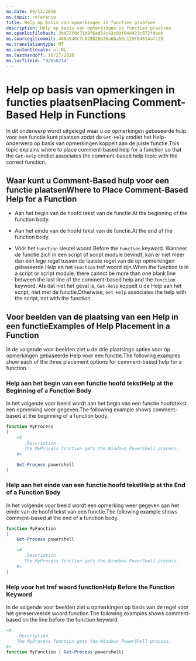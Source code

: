 ```yaml
---
ms.date: 09/12/2016
ms.topic: reference
title: Help op basis van opmerkingen in functies plaatsen
description: Help op basis van opmerkingen in functies plaatsen
ms.openlocfilehash: 3bd72f0c71d8f6ad54c43c99f044423c072fdeeb
ms.sourcegitcommit: 488a940c7c828820b36a6ba56c119f64614afc29
ms.translationtype: MT
ms.contentlocale: nl-NL
ms.lasthandoff: 10/27/2020
ms.locfileid: "92658214"
---
```

# <a name="placing-comment-based-help-in-functions"></a><span data-ttu-id="19245-103">Help op basis van opmerkingen in functies plaatsen</span><span class="sxs-lookup"><span data-stu-id="19245-103">Placing Comment-Based Help in Functions</span></span>

<span data-ttu-id="19245-104">In dit onderwerp wordt uitgelegd waar u op opmerkingen gebaseerde hulp voor een functie kunt plaatsen zodat de `Get-Help` cmdlet het Help-onderwerp op basis van opmerkingen koppelt aan de juiste functie.</span><span class="sxs-lookup"><span data-stu-id="19245-104">This topic explains where to place comment-based help for a function so that the `Get-Help` cmdlet associates the comment-based help topic with the correct function.</span></span>

## <a name="where-to-place-comment-based-help-for-a-function"></a><span data-ttu-id="19245-105">Waar kunt u Comment-Based hulp voor een functie plaatsen</span><span class="sxs-lookup"><span data-stu-id="19245-105">Where to Place Comment-Based Help for a Function</span></span>

- <span data-ttu-id="19245-106">Aan het begin van de hoofd tekst van de functie.</span><span class="sxs-lookup"><span data-stu-id="19245-106">At the beginning of the function body.</span></span>

- <span data-ttu-id="19245-107">Aan het einde van de hoofd tekst van de functie.</span><span class="sxs-lookup"><span data-stu-id="19245-107">At the end of the function body.</span></span>

- <span data-ttu-id="19245-108">Vóór het `Function` sleutel woord.</span><span class="sxs-lookup"><span data-stu-id="19245-108">Before the `Function` keyword.</span></span> <span data-ttu-id="19245-109">Wanneer de functie zich in een script of script module bevindt, kan er niet meer dan één lege regel tussen de laatste regel van de op opmerkingen gebaseerde Help en het `Function` tref woord zijn.</span><span class="sxs-lookup"><span data-stu-id="19245-109">When the function is in a script or script module, there cannot be more than one blank line between the last line of the comment-based help and the `Function` keyword.</span></span> <span data-ttu-id="19245-110">Als dat niet het geval is, `Get-Help` koppelt u de Help aan het script, niet met de functie.</span><span class="sxs-lookup"><span data-stu-id="19245-110">Otherwise, `Get-Help` associates the help with the script, not with the function.</span></span>

## <a name="examples-of-help-placement-in-a-function"></a><span data-ttu-id="19245-111">Voor beelden van de plaatsing van een Help in een functie</span><span class="sxs-lookup"><span data-stu-id="19245-111">Examples of Help Placement in a Function</span></span>

<span data-ttu-id="19245-112">In de volgende voor beelden ziet u de drie plaatsings opties voor op opmerkingen gebaseerde Help voor een functie.</span><span class="sxs-lookup"><span data-stu-id="19245-112">The following examples show each of the three placement options for comment-based help for a function.</span></span>

### <a name="help-at-the-beginning-of-a-function-body"></a><span data-ttu-id="19245-113">Help aan het begin van een functie hoofd tekst</span><span class="sxs-lookup"><span data-stu-id="19245-113">Help at the Beginning of a Function Body</span></span>

<span data-ttu-id="19245-114">In het volgende voor beeld wordt aan het begin van een functie hoofdtekst een opmerking weer gegeven.</span><span class="sxs-lookup"><span data-stu-id="19245-114">The following example shows comment-based at the beginning of a function body.</span></span>

```powershell
function MyProcess
{
    <#
       .Description
       The MyProcess function gets the Windows PowerShell process.
    #>

    Get-Process powershell
}
```

### <a name="help-at-the-end-of-a-function-body"></a><span data-ttu-id="19245-115">Help aan het einde van een functie hoofd tekst</span><span class="sxs-lookup"><span data-stu-id="19245-115">Help at the End of a Function Body</span></span>

 <span data-ttu-id="19245-116">In het volgende voor beeld wordt een opmerking weer gegeven aan het einde van de hoofd tekst van een functie.</span><span class="sxs-lookup"><span data-stu-id="19245-116">The following example shows comment-based at the end of a function body.</span></span>

```powershell
function MyFunction
{
    Get-Process powershell

    <#
       .Description
       The MyProcess function gets the Windows PowerShell process.
    #>
}
```

### <a name="help-before-the-function-keyword"></a><span data-ttu-id="19245-117">Help voor het tref woord function</span><span class="sxs-lookup"><span data-stu-id="19245-117">Help Before the Function Keyword</span></span>

 <span data-ttu-id="19245-118">In de volgende voor beelden ziet u opmerkingen op basis van de regel voor het gereserveerde woord function.</span><span class="sxs-lookup"><span data-stu-id="19245-118">The following examples shows comment-based on the line before the function keyword.</span></span>

```powershell
<#
    .Description
    The MyProcess function gets the Windows PowerShell process.
#>
function MyFunction { Get-Process powershell}
```

